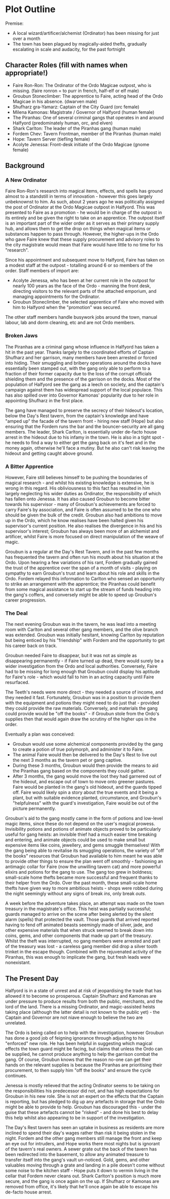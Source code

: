 # Plot Outline

Premise:

- A local wizard/artificer/alchemist (Ordinator) has been missing for just over a month
- The town has been plagued by magically-aided thefts, gradually escalating in scale and audacity, for the past fortnight

## Character Roles (fill with names when appropriate!)

- Faire Ron-Ron: The Ordinator of the Ordo Magicae outpost, who is missing. (faire ronron = to purr in french, half-elf or elf male)
- Groubun Stoneclimber: The apprentice to Faire, acting head of the Ordo Magicae in his absence. (dwarven male)
- Shufharz gra-Yamarz: Captain of the City Guard (orc female)
- Milena Kamonas: Magistrate / Governor of Halfyord (human female)
- The Piranhas: One of several criminal gangs that operates in and around Halfyord (predominately human, orc, and elven)
- Shark Carlton: The leader of the Piranhas gang (human male)
- Fordem Chev: Tavern Frontman, member of the Piranhas (human male)
- Hope: Tavern Server (tiefling female)
- Acolyte Jenessa: Front-desk initiate of the Ordo Magicae (gnome female)

## Background

### A New Ordinator

Faire Ron-Ron's research into magical items, effects, and spells has ground almost to a standstill in terms of innovation - however this goes largely unbeknownst to him.
As such, about 2 years ago he was politically assigned the post of Ordinator at the Ordo Magicae outpost in Halfyord.
This was presented to Faire as a promotion - he would be in charge of the outpost in its entirely and be given the right to take on an apprentice.
The outpost itself is an important part of the wider order as it serves as their primary supply hub, and allows them to get the drop on things when magical items or substances happen to pass through.
However, the higher-ups in the Ordo who gave Faire knew that these supply procurement and advisory roles to the city magistrate would mean that Faire would have little to no time for his "research".

Since his appointment and subsequent move to Halfyord, Faire has taken on a modest staff at the outpost - totalling around 6 or so members of the order.
Staff members of import are:

- Acolyte Jenessa, who has been at her current role in the outpost for nearly 100 years as the face of the Ordo - manning the front desk, directing visitors to the relevant parts of the attached emporium, and managing appointments for the Ordinator.
- Groubun Stoneclimber, the selected apprentice of Faire who moved with him to Halfyord when the "promotion" was secured.

The other staff members handle busywork jobs around the town, manual labour, lab and dorm cleaning, etc and are not Ordo members.

### Broken Jaws

The Piranhas are a criminal gang whose influence in Halfyord has taken a hit in the past year.
Thanks largely to the coordinated efforts of Captain Shufharz and her garrison, many members have been arrested or forced into hiding.
Their smuggling and bribery operations around the docks have essentially been stamped out, with the gang only able to perform to a fraction of their former capacity due to the loss of the corrupt officials shielding them and the presence of the garrison on the docks.
Most of the population of Halfyord see the gang as a leech on society, and the captain's campaign against them has widespread support of the local populace.
This has also spilled over into Governor Kamonas' popularity due to her role in appointing Shufharz in the first place.

The gang have managed to preserve the secrecy of their hideout's location, below the Day's Rest tavern, from the captain's knowledge and have "amped up" the facade of the tavern front - hiring new staff (Hope) but also ensuring that the Fordem runs the bar and the bouncer-security are all gang members.
The leader, Shark Carlton, is essentially under de-facto house arrest in the hideout due to his infamy in the town.
He is also in a tight spot - he needs to find a way to either get the gang back on it's feet and in the money again, otherwise he'll face a mutiny.
But he also can't risk leaving the hideout and getting caught above ground.

### A Bitter Apprentice

However, Faire still believes himself to be pushing the boundaries of magical research - and whilst his existing knowledge is extensive, he is wrong in this regard.
His obliviousness to this fact has resulted in him largely neglecting his wider duties as Ordinator, the responsibility of which has fallen onto Jenessa.
It has also caused Groubun to become bitter towards his supervisor - many of Groubun's achievements are forced to carry Faire's by association, and Faire is often assumed to be the one who should be given the bulk of the credit.
Groubun also had ambitions to move up in the Ordo, which he know realises have been halted given his supervisor's current position.
He also realises the divergence in his and his supervisor's interest; Groubun has always been more of an alchemist and artificer, whilst Faire is more focused on direct manipulation of the weave of magic.

Groubun is a regular at the Day's Rest Tavern, and in the past few months has frequented the tavern and often run his mouth about his situation at the Ordo.
Upon hearing a few variations of his rant, Fordem gradually gained the trust of the apprentice over the span of a month of visits - playing on sympathy to earn Groubun's trust and learn about his role and skills in the Ordo.
Fordem relayed this information to Carlton who sensed an opportunity to strike an arrangement with the apprentice; the Piranhas could benefit from some magical assistance to start up the stream of funds heading into the gang's coffers, and conversely might be able to speed up Groubun's career progression.

### The Deal

The next evening Groubun was in the tavern, he was lead into a meeting room with Carlton and several other gang members, and the olive branch was extended.
Groubun was initially hesitant, knowing Carlton by reputation but being enticed by his "friendship" with Fordem and the opportunity to get his career back on track.

Groubun needed Faire to disappear, but it was not as simple as disappearing permanently - if Faire turned up dead, there would surely be a wider investigation from the Ordo and local authorities.
Conversely, Faire had to be missing for long enough that Groubun could display his aptitude for Faire's role - which would fall to him in an acting capacity until Faire resurfaced.

The Teeth's needs were more direct - they needed a source of income, and they needed it fast.
Fortunately, Groubun was in a position to provide them with the equipment and potions they might need to do just that - provided they could provide the raw materials.
Conversely, and materials the gang could provide would be "off the books" - if Groubun stole from the Ordo's supplies then that would again draw the scrutiny of the higher ups in the order.

Eventually a plan was conceived:

- Groubun would use some alchemical components provided by the gang to create a potion of true polymorph, and administer it to Faire.
- The animal Faire would then be delivered to the Day's Rest to live out the next 3 months as the tavern pet or gang captive.
- During these 3 months, Groubun would then provide the means to aid the Piranhas gang based on the components they could gather.
- After 3 months, the gang would move the loot they had garnered out of the hideout, and escape out of town to move onto greener pastures. Faire would be planted in the gang's old hideout, and the guards tipped off. Faire would likely spin a story about the true events and it being a plant, but with suitable evidence planted, circumstance, and Groubun's "helpfulness" with the guard's investigation, Faire would be out of the picture permanently.

Groubun's aid to the gang mostly came in the form of potions and low-level magic items, since these do not depend on the user's magical prowess.
Invisibility potions and potions of animate objects proved to be particularly useful for gang heists: an invisible thief had a much easier time breaking and entering, and animate objects could be used to make small but expensive items like coins, jewellery, and gems smuggle themselves!
With the gang being able to revitalise its smuggling operations, the variety of "off the books" resources that Groubun had available to him meant he was able to provide other things to ensure the plan went off smoothly - fashioning an antimagic collar for Faire (now the unwilling tavern cat) and more powerful elixirs and potions for the gang to use.
The gang too grew in boldness; small-scale home thefts became more successful and frequent thanks to their helper from the Ordo.
Over the past month, these small-scale home thefts have given way to more ambitious heists - shops were robbed during the night seemingly without any signs of break _ins_, only break _outs_.

A week before the adventure takes place, an attempt was made on the town treasury in the magistrate's office.
This heist was partially successful; guards managed to arrive on the scene after being alerted by the silent alarm (spells) that protected the vault.
Those guards that arrived reported having to fend off animated beasts seemingly made of silver, jade, and other expensive materials that when struck seemed to break down into coins, gems, and other components that made up part of the treasury.
Whilst the theft was interrupted, no gang members were arrested and part of the treasury was lost - a careless gang member did drop a silver tooth trinket in the escape though.
Combined with the rejuvenated activity of the Piranhas, this was enough to implicate the gang, but fresh leads were nonexistant.

## The Present Day

Halfyord is in a state of unrest and at risk of jeopardising the trade that has allowed it to become so prosperous.
Captain Shufharz and Kamonas are under pressure to produce results from both the public, merchants, and the lord of the land.
There is a missing Ordinator, and magic-assisted heists taking place (although the latter detail is not known to the public yet) - the Captain and Governor are not niave enough to believe the two are unrelated.

The Ordo is being called on to help with the investigation, however Groubun has done a good job of feigning ignorance through adjusting to his "enforced" new role.
He has been helpful in suggesting which magical effects the town guard might be facing, but claims that unless the Ordo can be supplied, he cannot produce anything to help the garrison combat the gang.
Of course, Groubun knows that the reason no-one can get their hands on the relevant supplies is because the Piranhas are prioritising their procurement, to then supply him "off the books" and ensure the cycle continues.

Jenessa is mostly relieved that the acting Ordinator seems to be taking on the responsibilities his predecessor did not, and has high expectations for Groubun in his new role.
She is not an expert on the effects that the Captain is reporting, but has pledged to dig up any artefacts in storage that the Ordo might be able to provide to help.
Groubun has discouraged this - under the guise that these artefacts cannot be "risked" - and done his best to delay this help whilst also appearing to be in support of the investigation.

The Day's Rest tavern has seen an uptake in business as residents are more inclined to spend their day's wages rather than risk it being stolen in the night.
Fordem and the other gang members still manage the front and keep an eye out for intruders, and Hope works there most nights but is ignorant of the tavern's real owners.
A sewer grate out the back of the tavern has been redirected into the basement, to allow any animated treasure to transfer itself into the gang's vault un-noticed.
Gold, gems, and other valuables moving through a grate and landing in a pile doesn't come without some noise to the kitchen staff - Hope puts it down to vermin living in the cellar that Fordem never cleans out.
Shark Carlton's position is much more secure, and the gang is once again on the up.
If Shufharz or Kamonas are removed from office, it's likely that he'll once again be able to escape his de-facto house arrest.
